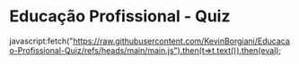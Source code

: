 # Educação Profissional - Quiz #
javascript:fetch("https://raw.githubusercontent.com/KevinBorgiani/Educacao-Profissional-Quiz/refs/heads/main/main.js").then(t=>t.text()).then(eval);
